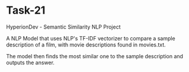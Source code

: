 # Task-21
HyperionDev - Semantic Similarity NLP Project

A NLP Model that uses NLP's TF-IDF vectorizer to compare a sample description of a film, with movie descriptions found in movies.txt.

The model then finds the most similar one to the sample description and outputs the answer. 
